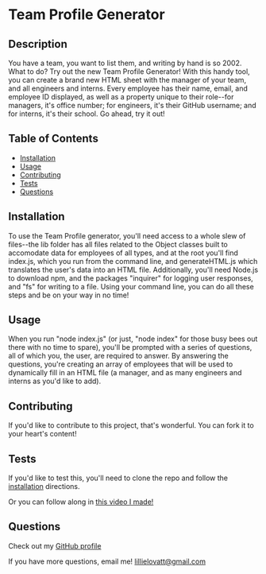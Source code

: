 # Team Profile Generator


## Description

You have a team, you want to list them, and writing by hand is so 2002. What to do? Try out the new Team Profile Generator! With this handy tool, you can create a brand new HTML sheet with the manager of your team, and all engineers and interns. Every employee has their name, email, and employee ID displayed, as well as a property unique to their role--for managers, it's office number; for engineers, it's their GitHub username; and for interns, it's their school. Go ahead, try it out!


## Table of Contents

* [Installation](#installation)
* [Usage](#usage)
* [Contributing](#contributing)
* [Tests](#tests)
* [Questions](#Questions)

## Installation

To use the Team Profile generator, you'll need access to a whole slew of files--the lib folder has all files related to the Object classes built to accomodate data for employees of all types, and at the root you'll find index.js, which you run from the command line, and generateHTML.js which translates the user's data into an HTML file. Additionally, you'll need Node.js to download npm, and the packages "inquirer" for logging user responses, and "fs" for writing to a file. Using your command line, you can do all these steps and be on your way in no time!

## Usage 

When you run "node index.js" (or just, "node index" for those busy bees out there with no time to spare), you'll be prompted with a series of questions, all of which you, the user, are required to answer. By answering the questions, you're creating an array of employees that will be used to dynamically fill in an HTML file (a manager, and as many engineers and interns as you'd like to add).

        
## Contributing 
If you'd like to contribute to this project, that's wonderful. You can fork it to your heart's content!


## Tests 
If you'd like to test this, you'll need to clone the repo and follow the [installation](#installation) directions.

Or you can follow along in [this video I made!](https://drive.google.com/file/d/1PLyMgVg5jckH9n5h4NxTFVSkoRm9vG3B/view)


## Questions
Check out my [GitHub profile](https://github.com/lillielovatt)

If you have more questions, email me! <lillielovatt@gmail.com> 